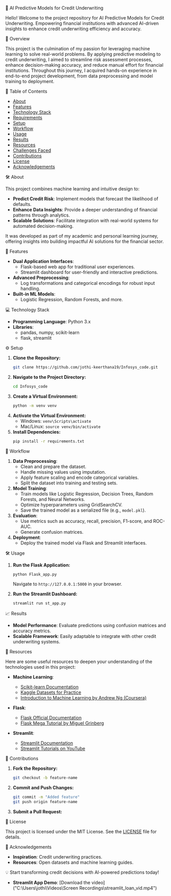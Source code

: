🚀 AI Predictive Models for Credit Underwriting


Hello! Welcome to the project repository for AI Predictive Models for Credit Underwriting.
Empowering financial institutions with advanced AI-driven insights to enhance credit underwriting efficiency and accuracy.

📜 Overview

This project is the culmination of my passion for leveraging machine learning to solve real-world problems. By applying predictive modeling to credit underwriting, I aimed to streamline risk assessment processes, enhance decision-making accuracy, and reduce manual effort for financial institutions. Throughout this journey, I acquired hands-on experience in end-to-end project development, from data preprocessing and model training to deployment.

📂 Table of Contents

- [About](#About)
- [Features](#Features)
- [Technology Stack](#Technology-stack)
- [Requirements](#Requirements)
- [Setup](#setup)
- [Workflow](#workflow)
- [Usage](#usage)
- [Results](#results)
- [Resources](#resources)
- [Challenges Faced](#challenges-faced)
- [Contributions](#contributions)
- [License](#license)
- [Acknowledgements](#acknowledgements)

🛠️ About

This project combines machine learning and intuitive design to:
- **Predict Credit Risk**: Implement models that forecast the likelihood of defaults.
- **Enhance Data Insights**: Provide a deeper understanding of financial patterns through analytics.
- **Scalable Solutions**: Facilitate integration with real-world systems for automated decision-making.

It was developed as part of my academic and personal learning journey, offering insights into building impactful AI solutions for the financial sector.

🌟 Features

- **Dual Application Interfaces**:
  - Flask-based web app for traditional user experiences.
  - Streamlit dashboard for user-friendly and interactive predictions.
- **Advanced Preprocessing**:
  - Log transformations and categorical encodings for robust input handling.
- **Built-in ML Models**:
  - Logistic Regression, Random Forests, and more.

💻 Technology Stack

- **Programming Language**: Python 3.x
- **Libraries**:
  - pandas, numpy, scikit-learn
  - flask, streamlit

⚙️ Setup

1. **Clone the Repository:**
   ```bash
   git clone https://github.com/jothi-keerthana19/Infosys_code.git
   ```
2. **Navigate to the Project Directory:**
   ```bash
   cd Infosys_code
   ```
3. **Create a Virtual Environment:**
   ```bash
   python -m venv venv
   ```
4. **Activate the Virtual Environment:**
   - Windows: `venv\Scripts\activate`
   - Mac/Linux: `source venv/bin/activate`
5. **Install Dependencies:**
   ```bash
   pip install -r requirements.txt
   ```

🔄 Workflow

1. **Data Preprocessing**:
   - Clean and prepare the dataset.
   - Handle missing values using imputation.
   - Apply feature scaling and encode categorical variables.
   - Split the dataset into training and testing sets.
2. **Model Training**:
   - Train models like Logistic Regression, Decision Trees, Random Forests, and Neural Networks.
   - Optimize hyperparameters using GridSearchCV.
   - Save the trained model as a serialized file (e.g., `model.pkl`).
3. **Evaluation**:
   - Use metrics such as accuracy, recall, precision, F1-score, and ROC-AUC.
   - Generate confusion matrices.
4. **Deployment**:
   - Deploy the trained model via Flask and Streamlit interfaces.

🛠️ Usage

1. **Run the Flask Application:**
   ```bash
   python Flask_app.py
   ```
   Navigate to `http://127.0.0.1:5000` in your browser.

2. **Run the Streamlit Dashboard:**
   ```bash
   streamlit run st_app.py
   ```

📈 Results

- **Model Performance**: Evaluate predictions using confusion matrices and accuracy metrics.
- **Scalable Framework**: Easily adaptable to integrate with other credit underwriting systems.

📘 Resources

Here are some useful resources to deepen your understanding of the technologies used in this project:

- **Machine Learning**:
  - [Scikit-learn Documentation](https://scikit-learn.org/stable/)
  - [Kaggle Datasets for Practice](https://www.kaggle.com/datasets)
  - [Introduction to Machine Learning by Andrew Ng (Coursera)](https://www.coursera.org/learn/machine-learning)

- **Flask**:
  - [Flask Official Documentation](https://flask.palletsprojects.com/)
  - [Flask Mega Tutorial by Miguel Grinberg](https://blog.miguelgrinberg.com/category/Flask)

- **Streamlit**:
  - [Streamlit Documentation](https://docs.streamlit.io/)
  - [Streamlit Tutorials on YouTube](https://www.youtube.com/results?search_query=streamlit+tutorial)


📘 Contributions

1. **Fork the Repository:**
   ```bash
   git checkout -b feature-name
   ```
2. **Commit and Push Changes:**
   ```bash
   git commit -m "Added feature"
   git push origin feature-name
   ```
3. **Submit a Pull Request:**

📜 License

This project is licensed under the MIT License. See the [LICENSE](LICENSE) file for details.

🙌 Acknowledgements

- **Inspiration**: Credit underwriting practices.
- **Resources**: Open datasets and machine learning guides.

💡 Start transforming credit decisions with AI-powered predictions today!

- **Streamlit App Demo**: [Download the video]("C:\Users\jothi\Videos\Screen Recordings\streamlit_loan_vid.mp4")




